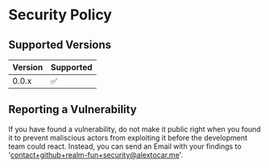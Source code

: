 # Security Policy

## Supported Versions

| Version | Supported          |
| ------- | ------------------ |
| 0.0.x   | :white_check_mark: |

## Reporting a Vulnerability

If you have found a vulnerability, do not make it public right when you found it 
to prevent maliscious actors from exploiting it before the development team could react.
Instead, you can send an Email with your findings to 'contact+github+realm-fun+security@alextocar.me'.
